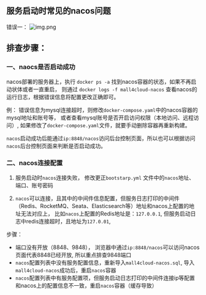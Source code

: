 
## 服务启动时常见的nacos问题

错误一：
![img.png](../img/常见问题及处理/nacos-01.png)

## 排查步骤：
### 一、naocs是否启动成功

nacos部署的服务器上，执行 `docker ps -a` 找到nacos容器的状态，如果不再启动状体或者一直重启，
则通过 `docker logs -f mall4cloud-nacos` 查看nacos的运行日志，根据错误信息将配置更改正确即可。

例： 错误信息为mysql连接超时，则修改`docker-compose.yaml`中的nacos容器的mysql地址和账号等，
或者查看mysql账号是否开启访问权限（本地访问、远程访问）, 如果修改了`docker-compose.yaml`文件，就要手动删除容器再重新构建。

`nacos`启动成功后能通过`ip:8848/nacos`访问后台控制页面，所以也可以根据访问`nacos`后台控制页面来判断是否启动成功。

### 二、nacos连接配置

1. 服务启动时`nacos`连接失败， 修改更正`bootstarp.yml` 文件中的`nacos`地址、端口、账号密码

2. `nacos`可以连接，且其中的中间件信息配置，但服务日志打印的中间件（Redis、RocketMQ、Seata、Elasticsearch等）地址和nacos上配置的地址无法对应上，
比如`nacos`上配置的Redis地址是：`127.0.0.1`, 但服务启动日志中redis连接超时，且地址为`127.0.01`,


步骤：
- 端口没有开放（8848、9848）， 浏览器中通过`ip:8848/nacos`可以访问nacos页面代表8848已经开放, 所以重点排查9848端口
- `nacos`配置列表中没有服务配置信息，重新导入`mall4cloud-nacos.sql`, 导入`mall4cloud-nacos`成功后，重启`nacos`容器
- `nacos`配置列表中有服务配置项，但服务启动日志打印的中间件连接ip等配置和nacos上的配置信息不一致，重启`nacos`容器（缓存导致）
